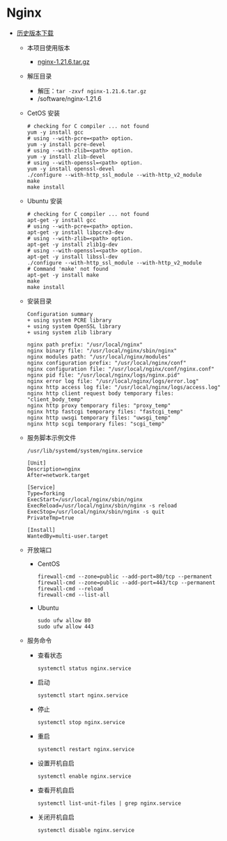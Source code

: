 # Nginx

- [历史版本下载](https://nginx.org/download/)
    - 本项目使用版本
        - [nginx-1.21.6.tar.gz](https://nginx.org/download/nginx-1.21.6.tar.gz)
    - 解压目录
        - 解压：`tar -zxvf nginx-1.21.6.tar.gz`
        - /software/nginx-1.21.6
    - CetOS 安装
        ```shell
        # checking for C compiler ... not found
        yum -y install gcc
        # using --with-pcre=<path> option.
        yum -y install pcre-devel
        # using --with-zlib=<path> option.
        yum -y install zlib-devel
        # using --with-openssl=<path> option.
        yum -y install openssl-devel
        ./configure --with-http_ssl_module --with-http_v2_module
        make
        make install
        ```
    - Ubuntu 安装
        ```shell
        # checking for C compiler ... not found
        apt-get -y install gcc
        # using --with-pcre=<path> option.
        apt-get -y install libpcre3-dev
        # using --with-zlib=<path> option.
        apt-get -y install zlib1g-dev
        # using --with-openssl=<path> option.
        apt-get -y install libssl-dev
        ./configure --with-http_ssl_module --with-http_v2_module
        # Command 'make' not found
        apt-get -y install make
        make
        make install
        ```
    - 安装目录
        ```shell
        Configuration summary
        + using system PCRE library
        + using system OpenSSL library
        + using system zlib library
        
        nginx path prefix: "/usr/local/nginx"
        nginx binary file: "/usr/local/nginx/sbin/nginx"
        nginx modules path: "/usr/local/nginx/modules"
        nginx configuration prefix: "/usr/local/nginx/conf"
        nginx configuration file: "/usr/local/nginx/conf/nginx.conf"
        nginx pid file: "/usr/local/nginx/logs/nginx.pid"
        nginx error log file: "/usr/local/nginx/logs/error.log"
        nginx http access log file: "/usr/local/nginx/logs/access.log"
        nginx http client request body temporary files: "client_body_temp"
        nginx http proxy temporary files: "proxy_temp"
        nginx http fastcgi temporary files: "fastcgi_temp"
        nginx http uwsgi temporary files: "uwsgi_temp"
        nginx http scgi temporary files: "scgi_temp"
        ```
    - 服务脚本示例文件
        ```shell
        /usr/lib/systemd/system/nginx.service
        ```
        ```shell
        [Unit]
        Description=nginx
        After=network.target
        
        [Service]
        Type=forking
        ExecStart=/usr/local/nginx/sbin/nginx
        ExecReload=/usr/local/nginx/sbin/nginx -s reload
        ExecStop=/usr/local/nginx/sbin/nginx -s quit
        PrivateTmp=true
        
        [Install]
        WantedBy=multi-user.target
        ```
    - 开放端口
        - CentOS
            ```shell
            firewall-cmd --zone=public --add-port=80/tcp --permanent
            firewall-cmd --zone=public --add-port=443/tcp --permanent
            firewall-cmd --reload
            firewall-cmd --list-all
            ```
        - Ubuntu
            ```shell
            sudo ufw allow 80
            sudo ufw allow 443
            ```
    - 服务命令

        - 查看状态
            ```shell
            systemctl status nginx.service
            ```
        - 启动
            ```shell
            systemctl start nginx.service
            ```
        - 停止
            ```shell
            systemctl stop nginx.service
            ```
        - 重启
            ```shell
            systemctl restart nginx.service
            ```
        - 设置开机自启
            ```shell
            systemctl enable nginx.service
            ```
        - 查看开机自启
            ```shell
            systemctl list-unit-files | grep nginx.service
            ```
        - 关闭开机自启
            ```shell
            systemctl disable nginx.service
            ```
